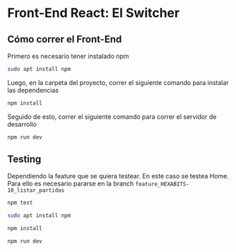 # Front-End React: El Switcher

## Cómo correr el Front-End

Primero es necesario tener instalado npm

```bash
sudo apt install npm
```

Luego, en la carpeta del proyecto, correr el siguiente comando para instalar las dependencias

```bash
npm install
```
Seguido de esto, correr el siguiente comando para correr el servidor de desarrollo

```bash
npm run dev
```

## Testing
Dependiendo la feature que se quiera testear. En este caso se testea Home. Para ello es necesario pararse en la branch `feature_HEXABITS-10_listar_partidas`
    
```bash
npm test
```

```bash
sudo apt install npm

npm install

npm run dev

